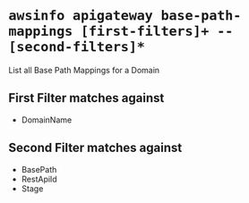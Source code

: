 # `awsinfo apigateway base-path-mappings [first-filters]+ -- [second-filters]*`

List all Base Path Mappings for a Domain

## First Filter matches against

* DomainName

## Second Filter matches against

* BasePath 
* RestApiId 
* Stage
